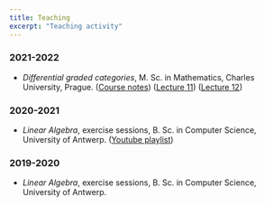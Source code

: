 ```yaml
---
title: Teaching
excerpt: "Teaching activity"
---
```


### 2021-2022

- *Differential graded categories*, M. Sc. in Mathematics, Charles University, Prague. ([Course notes](https://fgenovese1987.github.io/documents/notes/dg_course.pdf)) ([Lecture 11](https://www.youtube.com/watch?v=UN0qxFa67W0)) ([Lecture 12](https://fgenovese1987.github.io/documents/notes/dgcourse_lecture12.pdf))

### 2020-2021

- *Linear Algebra*, exercise sessions, B. Sc. in Computer Science, University of Antwerp. ([Youtube playlist](https://www.youtube.com/playlist?list=PL2A-ORhYpumzEIooXGzr6wAFdhoddemK4))

### 2019-2020

- *Linear Algebra*, exercise sessions, B. Sc. in Computer Science, University of Antwerp.


